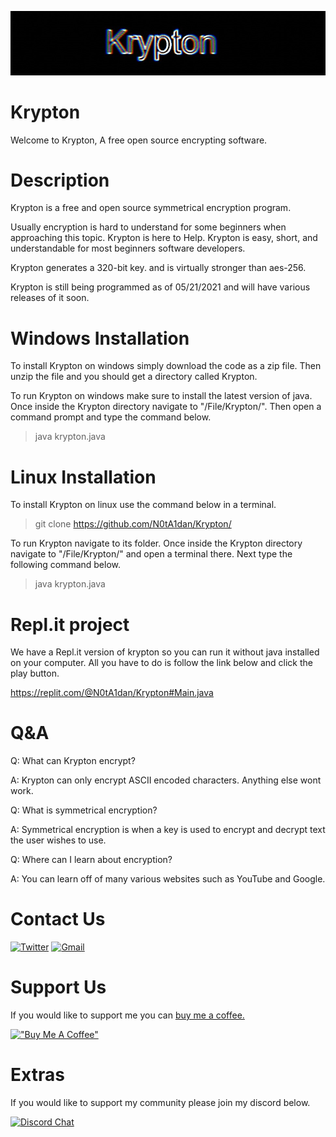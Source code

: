 ![Screenshot](/logo/Krypton.jpg)
# Krypton

Welcome to Krypton, A free open source encrypting software.

# Description

Krypton is a free and open source symmetrical encryption program.

Usually encryption is hard to understand for some beginners when approaching this topic. Krypton is here to Help. 
Krypton is easy, short, and understandable for most beginners software developers. 

Krypton generates a 320-bit key. and is virtually stronger than aes-256.

Krypton is still being programmed as of 05/21/2021 and will have various releases of it soon.

# Windows Installation 

To install Krypton on windows simply download the code as a zip file. Then unzip the file and you should get a directory called Krypton.

To run Krypton on windows make sure to install the latest version of java. Once inside the Krypton directory navigate to "/File/Krypton/". Then open a command prompt and type the command below.

> java krypton.java

# Linux Installation

To install Krypton on linux use the command below in a terminal.

> git clone https://github.com/N0tA1dan/Krypton/

To run Krypton navigate to its folder. Once inside the Krypton directory navigate to "/File/Krypton/" and open a terminal there. Next type the following command below.

> java krypton.java

# Repl.it project

We have a Repl.it version of krypton so you can run it without java installed on your computer. All you have to do is follow the link below and click the play button.

https://replit.com/@N0tA1dan/Krypton#Main.java

# Q&A

Q: What can Krypton encrypt?

A: Krypton can only encrypt ASCII encoded characters. Anything else wont work.


Q: What is symmetrical encryption?

A: Symmetrical encryption is when a key is used to encrypt and decrypt text the user wishes to use.


Q: Where can I learn about encryption?

A: You can learn off of many various websites such as YouTube and Google.


# Contact Us

[![Twitter](https://img.shields.io/badge/Twitter-1DA1F2?style=for-the-badge&logo=twitter&logoColor=white)](https://twitter.com/KryptonEncrypt) [![Gmail](https://img.shields.io/badge/Gmail-D14836?style=for-the-badge&logo=gmail&logoColor=white)](https://mail.google.com/mail/u/0/?fs=1&to=notaidan420@gmail.com&tf=cm)


# Support Us 

If you would like to support me you can [buy me a coffee.](https://www.buymeacoffee.com/notaidan)

[!["Buy Me A Coffee"](https://www.buymeacoffee.com/assets/img/custom_images/orange_img.png)](https://www.buymeacoffee.com/notaidan)


# Extras

If you would like to support my community please join my discord below.

[![Discord Chat](https://img.shields.io/badge/Discord-7289DA?style=for-the-badge&logo=discord&logoColor=white)](https://discord.gg/2AY6PDUFUN)

